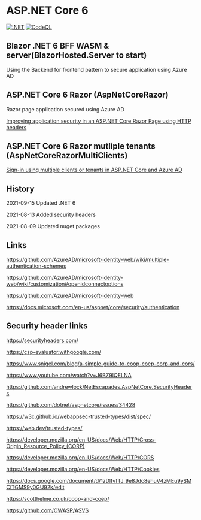 # ASP.NET Core 6 

[![.NET](https://github.com/damienbod/AspNetCore6Experiments/workflows/.NET/badge.svg)](https://github.com/damienbod/AspNetCore6Experiments/actions?query=workflow%3A.NET) [![CodeQL](https://github.com/damienbod/AspNetCore6Experiments/actions/workflows/codeql-analysis.yml/badge.svg)](https://github.com/damienbod/AspNetCore6Experiments/actions/workflows/codeql-analysis.yml)

## Blazor .NET 6 BFF WASM & server(BlazorHosted.Server to start)

Using the Backend for frontend pattern to secure application using Azure AD

## ASP.NET Core 6 Razor (AspNetCoreRazor)

Razor page application secured using Azure AD

[Improving application security in an ASP.NET Core Razor Page using HTTP headers](https://damienbod.com/2021/08/16/improving-application-security-in-asp-net-core-razor-pages-using-http-headers-part-1/)

## ASP.NET Core 6 Razor mutliple tenants (AspNetCoreRazorMultiClients)

[Sign-in using multiple clients or tenants in ASP.NET Core and Azure AD](https://damienbod.com/2021/06/28/sign-in-using-multiple-clients-or-tenants-in-asp-net-core-and-azure-ad/)

## History 

2021-09-15 Updated .NET 6

2021-08-13 Added security headers

2021-08-09 Updated nuget packages

## Links

https://github.com/AzureAD/microsoft-identity-web/wiki/multiple-authentication-schemes

https://github.com/AzureAD/microsoft-identity-web/wiki/customization#openidconnectoptions

https://github.com/AzureAD/microsoft-identity-web

https://docs.microsoft.com/en-us/aspnet/core/security/authentication

## Security header links

https://securityheaders.com/

https://csp-evaluator.withgoogle.com/

https://www.snigel.com/blog/a-simple-guide-to-coop-coep-corp-and-cors/

https://www.youtube.com/watch?v=J6BZ9IQELNA

https://github.com/andrewlock/NetEscapades.AspNetCore.SecurityHeaders

https://github.com/dotnet/aspnetcore/issues/34428

https://w3c.github.io/webappsec-trusted-types/dist/spec/

https://web.dev/trusted-types/

https://developer.mozilla.org/en-US/docs/Web/HTTP/Cross-Origin_Resource_Policy_(CORP)

https://developer.mozilla.org/en-US/docs/Web/HTTP/CORS

https://developer.mozilla.org/en-US/docs/Web/HTTP/Cookies

https://docs.google.com/document/d/1zDlfvfTJ_9e8Jdc8ehuV4zMEu9ySMCiTGMS9y0GU92k/edit

https://scotthelme.co.uk/coop-and-coep/

https://github.com/OWASP/ASVS
